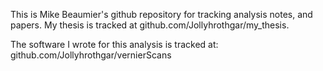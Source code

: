 This is Mike Beaumier's github repository for tracking analysis notes, and papers. My thesis is tracked at github.com/Jollyhrothgar/my_thesis.

The software I wrote for this analysis is tracked at: github.com/Jollyhrothgar/vernierScans
